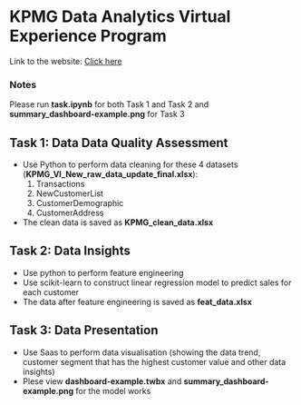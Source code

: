 # KPMG Data Analytics Virtual Experience Program
Link to the website: [Click here](https://www.theforage.com/virtual-internships/theme/m7W4GMqeT3bh9Nb2c/KPMG-Data-Analytics-Virtual-Internship)

### Notes
Please run **task.ipynb** for both Task 1 and Task 2 and **summary_dashboard-example.png** for Task 3

## Task 1: Data Data Quality Assessment
- Use Python to perform data cleaning for these 4 datasets (**KPMG_VI_New_raw_data_update_final.xlsx**):
  1. Transactions
  2. NewCustomerList
  3. CustomerDemographic
  4. CustomerAddress
- The clean data is saved as **KPMG_clean_data.xlsx**

## Task 2: Data Insights
- Use python to perform feature engineering 
- Use scikit-learn to construct linear regression model to predict sales for each customer
- The data after feature engineering is saved as **feat_data.xlsx**

## Task 3: Data Presentation
- Use Saas to perform data visualisation (showing the data trend, customer segment that has the highest customer value and other data insights)
- Plese view **dashboard-example.twbx** and **summary_dashboard-example.png** for the model works
